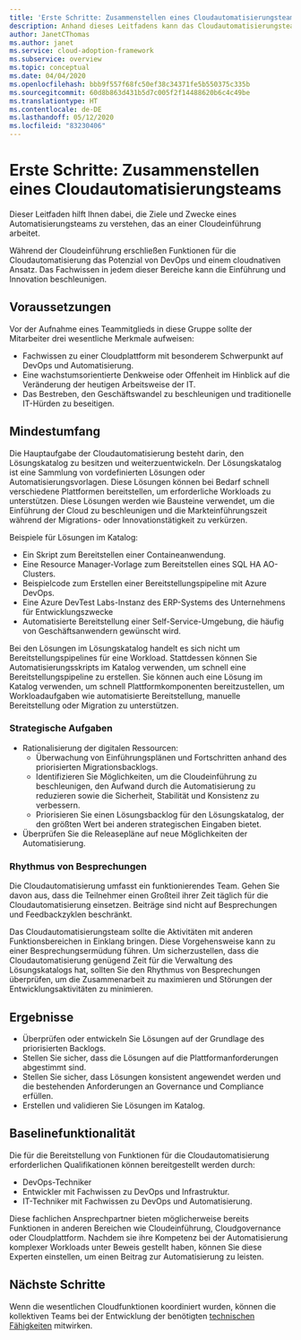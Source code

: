 ```yaml
---
title: 'Erste Schritte: Zusammenstellen eines Cloudautomatisierungsteams'
description: Anhand dieses Leitfadens kann das Cloudautomatisierungsteam den Projektumfang sowie die Zielvorgaben und Funktionen nachvollziehen, für die es verantwortlich ist.
author: JanetCThomas
ms.author: janet
ms.service: cloud-adoption-framework
ms.subservice: overview
ms.topic: conceptual
ms.date: 04/04/2020
ms.openlocfilehash: bbb9f557f68fc50ef38c34371fe5b550375c335b
ms.sourcegitcommit: 60d8b863d431b5d7c005f2f14488620b6c4c49be
ms.translationtype: HT
ms.contentlocale: de-DE
ms.lasthandoff: 05/12/2020
ms.locfileid: "83230406"
---
```

# <a name="get-started-build-a-cloud-automation-team"></a>Erste Schritte: Zusammenstellen eines Cloudautomatisierungsteams

Dieser Leitfaden hilft Ihnen dabei, die Ziele und Zwecke eines Automatisierungsteams zu verstehen, das an einer Cloudeinführung arbeitet.

Während der Cloudeinführung erschließen Funktionen für die Cloudautomatisierung das Potenzial von DevOps und einem cloudnativen Ansatz. Das Fachwissen in jedem dieser Bereiche kann die Einführung und Innovation beschleunigen.

## <a name="prerequisites"></a>Voraussetzungen

Vor der Aufnahme eines Teammitglieds in diese Gruppe sollte der Mitarbeiter drei wesentliche Merkmale aufweisen:

- Fachwissen zu einer Cloudplattform mit besonderem Schwerpunkt auf DevOps und Automatisierung.
- Eine wachstumsorientierte Denkweise oder Offenheit im Hinblick auf die Veränderung der heutigen Arbeitsweise der IT.
- Das Bestreben, den Geschäftswandel zu beschleunigen und traditionelle IT-Hürden zu beseitigen.

## <a name="minimum-scope"></a>Mindestumfang

Die Hauptaufgabe der Cloudautomatisierung besteht darin, den Lösungskatalog zu besitzen und weiterzuentwickeln. Der Lösungskatalog ist eine Sammlung von vordefinierten Lösungen oder Automatisierungsvorlagen. Diese Lösungen können bei Bedarf schnell verschiedene Plattformen bereitstellen, um erforderliche Workloads zu unterstützen. Diese Lösungen werden wie Bausteine verwendet, um die Einführung der Cloud zu beschleunigen und die Markteinführungszeit während der Migrations- oder Innovationstätigkeit zu verkürzen.

Beispiele für Lösungen im Katalog:

- Ein Skript zum Bereitstellen einer Containeanwendung.
- Eine Resource Manager-Vorlage zum Bereitstellen eines SQL HA AO-Clusters.
- Beispielcode zum Erstellen einer Bereitstellungspipeline mit Azure DevOps.
- Eine Azure DevTest Labs-Instanz des ERP-Systems des Unternehmens für Entwicklungszwecke
- Automatisierte Bereitstellung einer Self-Service-Umgebung, die häufig von Geschäftsanwendern gewünscht wird.

Bei den Lösungen im Lösungskatalog handelt es sich nicht um Bereitstellungspipelines für eine Workload. Stattdessen können Sie Automatisierungsskripts im Katalog verwenden, um schnell eine Bereitstellungspipeline zu erstellen. Sie können auch eine Lösung im Katalog verwenden, um schnell Plattformkomponenten bereitzustellen, um Workloadaufgaben wie automatisierte Bereitstellung, manuelle Bereitstellung oder Migration zu unterstützen.

### <a name="strategic-tasks"></a>Strategische Aufgaben

- Rationalisierung der digitalen Ressourcen:
  - Überwachung von Einführungsplänen und Fortschritten anhand des priorisierten Migrationsbacklogs.
  - Identifizieren Sie Möglichkeiten, um die Cloudeinführung zu beschleunigen, den Aufwand durch die Automatisierung zu reduzieren sowie die Sicherheit, Stabilität und Konsistenz zu verbessern.
  - Priorisieren Sie einen Lösungsbacklog für den Lösungskatalog, der den größten Wert bei anderen strategischen Eingaben bietet.
- Überprüfen Sie die Releasepläne auf neue Möglichkeiten der Automatisierung.

### <a name="meeting-cadence"></a>Rhythmus von Besprechungen

Die Cloudautomatisierung umfasst ein funktionierendes Team. Gehen Sie davon aus, dass die Teilnehmer einen Großteil ihrer Zeit täglich für die Cloudautomatisierung einsetzen. Beiträge sind nicht auf Besprechungen und Feedbackzyklen beschränkt.

Das Cloudautomatisierungsteam sollte die Aktivitäten mit anderen Funktionsbereichen in Einklang bringen. Diese Vorgehensweise kann zu einer Besprechungsermüdung führen. Um sicherzustellen, dass die Cloudautomatisierung genügend Zeit für die Verwaltung des Lösungskatalogs hat, sollten Sie den Rhythmus von Besprechungen überprüfen, um die Zusammenarbeit zu maximieren und Störungen der Entwicklungsaktivitäten zu minimieren.

## <a name="deliverables"></a>Ergebnisse

- Überprüfen oder entwickeln Sie Lösungen auf der Grundlage des priorisierten Backlogs.
- Stellen Sie sicher, dass die Lösungen auf die Plattformanforderungen abgestimmt sind.
- Stellen Sie sicher, dass Lösungen konsistent angewendet werden und die bestehenden Anforderungen an Governance und Compliance erfüllen.
- Erstellen und validieren Sie Lösungen im Katalog.

## <a name="baseline-capability"></a>Baselinefunktionalität

Die für die Bereitstellung von Funktionen für die Cloudautomatisierung erforderlichen Qualifikationen können bereitgestellt werden durch:

- DevOps-Techniker
- Entwickler mit Fachwissen zu DevOps und Infrastruktur.
- IT-Techniker mit Fachwissen zu DevOps und Automatisierung.

Diese fachlichen Ansprechpartner bieten möglicherweise bereits Funktionen in anderen Bereichen wie Cloudeinführung, Cloudgovernance oder Cloudplattform. Nachdem sie ihre Kompetenz bei der Automatisierung komplexer Workloads unter Beweis gestellt haben, können Sie diese Experten einstellen, um einen Beitrag zur Automatisierung zu leisten.

## <a name="whats-next"></a>Nächste Schritte

Wenn die wesentlichen Cloudfunktionen koordiniert wurden, können die kollektiven Teams bei der Entwicklung der benötigten [technischen Fähigkeiten](../../organize/suggested-skills.md) mitwirken.
